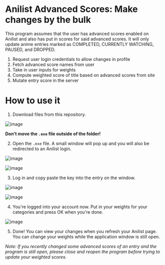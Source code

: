 # Anilist Advanced Scores: Make changes by the bulk
This program assumes that the user has advanced scores enabled on Anilist
and also has put in scores for said advanced scores. It will only update
anime entries marked as COMPLETED, CURRENTLY WATCHING, PAUSED, and DROPPED.

1. Request user login credentials to allow changes in profile
2. Fetch advanced score names from user
3. Take in user inputs for weights
4. Compute weighted score of title based on advanced scores from site
5. Mutate entry score in the server

# How to use it
1. Download files from this repository.

![image](https://user-images.githubusercontent.com/77934980/175571622-4f8b246c-5dd4-4541-8c4e-a1c705baebfd.png)

**Don't move the ```.exe``` file outside of the folder!**

2. Open the ```.exe``` file. A small window will pop up and you will also be redirected to an Anilist login.

![image](https://user-images.githubusercontent.com/77934980/175572852-cc6af3c3-1328-491b-b202-e87d2736b68f.png)

![image](https://user-images.githubusercontent.com/77934980/175572903-cd8ab6de-51dd-4a6a-9f08-69f7538d886b.png)

3. Log in and copy paste the key into the entry on the window.

![image](https://user-images.githubusercontent.com/77934980/175572981-84d3b1a6-80c0-4a27-a9f4-84f8e506bcb9.png)

![image](https://user-images.githubusercontent.com/77934980/175573196-1b565962-3250-4369-94ab-37b65a8a0190.png)

4. You're logged into your account now. Put in your weights for your categories and press OK when you're done.

![image](https://user-images.githubusercontent.com/77934980/175573433-33f38f1f-79e2-4464-825b-7d4c8d1ce91a.png)

5. Done! You can view your changes when you refresh your Anilist page. You can change your weights while the application window is still open.

*Note: If you recently changed some advanced scores of an entry and the program is still open, 
please close and reopen the program before trying to update your weighted scores.*
